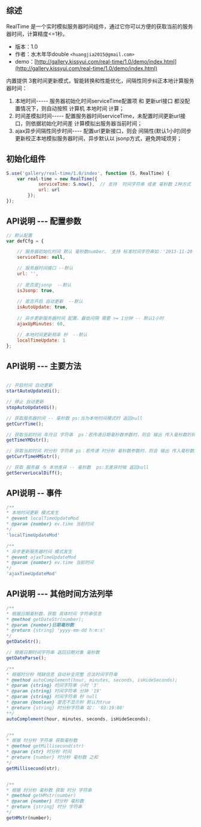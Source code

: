 ## 综述

RealTime 是一个实时模拟服务器时间组件，通过它你可以方便的获取当前的服务器时间，计算精度<=1秒。

* 版本：1.0
* 作者：水木年华double ```<huangjia2015@gmail.com>```
* demo：[http://gallery.kissyui.com/real-time/1.0/demo/index.html](http://gallery.kissyui.com/real-time/1.0/demo/index.html)


内置提供 3套时间更新模式，智能转换和性能优化，间隔性同步纠正本地计算服务器时间：

1. 本地时间----- 服务器初始化时间serviceTime配置项 和 更新url接口 都没配置情况下，则自动按照 计算机 本地时间 计算；  
2. 时间差模拟时间----- 配置服务器时间serviceTime，未配置时间更新url接口，则依据初始化时间差 计算模拟出服务器当前时间； 
3. ajax异步间隔性同步时间---- 配置url更新接口，则会 间隔性(默认1小时)同步更新校正本地模拟服务器时间，异步默认以 jsonp方式，避免跨域烦劳；  
	   

## 初始化组件

```javascript
S.use('gallery/real-time/1.0/index', function (S, RealTime) {
    var real-time = new RealTime({
     		serviceTime: S.now(),  // 支持  时间字符串 或者 毫秒数 2种方式
            url: url    
     	});
});
```

## API说明 --- 配置参数

```javascript
// 默认配置
var defCfg = {

    // 服务器初始化时间 默认 毫秒数number、 支持 标准时间字符串如：'2013-11-20 17:30:32'
    serviceTime: null,

    // 服务器时间接口 --默认
    url: '',
	
	// 是否是jsonp  --默认
	isJsonp: true,
	
	// 是否开启 自动更新  --默认
	isAutoUpdate: true,
	
    // 异步更新服务器时间 配置，最低间隔 需要 >= 1分钟 -- 默认1小时
    ajaxUpMinutes: 60,

    // 本地时间更新频率 秒  --默认
    localTimeUpdate: 1              
};
```    


## API说明 --- 主要方法
    
```javascript

// 开启时间 自动更新
startAutoUpdateUi();

// 停止 自动更新
stopAutoUpdateUi();

// 获取服务器时间 -- 毫秒数 ps:当为本地时间模式时 返回null
getCurrTime();

// 获取当前时间 年月日 字符串  ps：若传递日期毫秒数参数时，则会 输出 传入毫秒数的转化的 年月日 日期字符串
getTimeYMDstr();

// 获取当前时间 时分秒 字符串 ps：若传递 时分秒 毫秒数参数时，则会 输出 传入毫秒数的转化的 时分秒 字符串
getCurrTimeHMSstr();

// 获取 服务器 与 本地差异 -- 毫秒数  ps:无差异时候 返回null
getServerLocalDiff();
```

## API说明 -- 事件

```javascript
/**  
* 本地时间更新 模式发生
* @event localTimeUpdateMod 
* @param {number} ev.time 当前时间
*/
'localTimeUpdateMod'

/**  
* 异步更新服务器时间 模式发生
* @event ajaxTimeUpdateMod  
* @param {number} ev.time 当前时间
*/
'ajaxTimeUpdateMod'
```

## API说明 --- 其他时间方法列举

```javascript
/**
* 根据日期毫秒数，获取 具体时间 字符串信息 
* @method getDateStr(number); 
* @param {number}日期毫秒数
* @return {string} 'yyyy-mm-dd h:m:s'
*/ 
getDateStr();

// 根据日期时间字符串 返回日期对象 毫秒数
getDateParse();

/**
* 根据时分秒 残缺信息 自动补全完整 合法时间字符串
* @method autoComplement(hour, minutes, seconds, isHideSeconds);
* @param {string} 时间字符串 小时 '3'
* @param {string} 时间字符串 分钟 '19'
* @param {string} 时间字符串 秒 null
* @param {boolean} 是否不显示秒 默认为true
* @return {string} 时分秒字符串 如： '03:19:00'
**/ 
autoComplement(hour, minutes, seconds, isHideSeconds);


/**
* 根据 时分秒 字符串 获取毫秒数
* @method getMillisecond(str)
* @param {str} 时分秒 时间
* @return {number} 时分秒 毫秒数 之和
*/
getMillisecond(str);


/**
* 根据 时分秒 毫秒数 获取 时分 字符串
* @method getHMstr(number)
* @param {number} 时分秒 毫秒数
* @return {string} 时分 字符串
*/
getHMstr(number);
```
